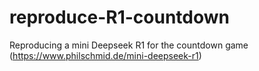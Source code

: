 # reproduce-R1-countdown
Reproducing a mini Deepseek R1 for the countdown game (https://www.philschmid.de/mini-deepseek-r1)
